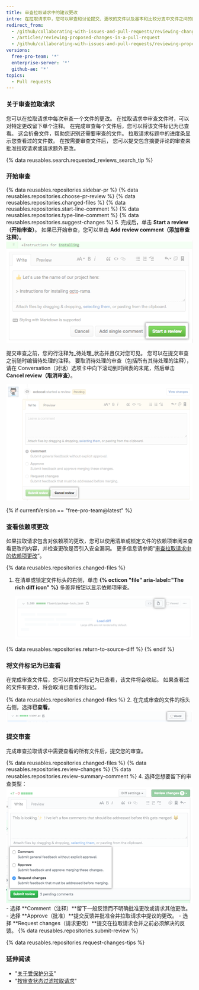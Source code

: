 ```yaml
---
title: 审查拉取请求中的建议更改
intro: 在拉取请求中，您可以审查和讨论提交、更改的文件以及基本和比较分支中文件之间的区别（或“差异”）。
redirect_from:
  - /github/collaborating-with-issues-and-pull-requests/reviewing-changes-in-pull-requests/reviewing-proposed-changes-in-a-pull-request
  - /articles/reviewing-proposed-changes-in-a-pull-request
  - /github/collaborating-with-issues-and-pull-requests/reviewing-proposed-changes-in-a-pull-request
versions:
  free-pro-team: '*'
  enterprise-server: '*'
  github-ae: '*'
topics:
  - Pull requests
---
```


### 关于审查拉取请求

您可以在拉取请求中每次审查一个文件的更改。 在拉取请求中审查文件时，可以对特定更改留下单个注释。 在完成审查每个文件后，您可以将该文件标记为已查看。 这会折叠文件，帮助您识别还需要审查的文件。 拉取请求标题中的进度条显示您查看过的文件数。 在按需要审查文件后， 您可以提交包含摘要评论的审查来批准拉取请求或请求额外更改。

{% data reusables.search.requested_reviews_search_tip %}

### 开始审查

{% data reusables.repositories.sidebar-pr %}
{% data reusables.repositories.choose-pr-review %}
{% data reusables.repositories.changed-files %}
{% data reusables.repositories.start-line-comment %}
{% data reusables.repositories.type-line-comment %}
{% data reusables.repositories.suggest-changes %}
5. 完成后，单击 **Start a review（开始审查）**。 如果已开始审查，您可以单击 **Add review comment（添加审查注释）**。 ![开始审查按钮](/assets/images/help/pull_requests/start-a-review-button.png)

提交审查之前，您的行注释为_待处理_状态并且仅对您可见。 您可以在提交审查之前随时编辑待处理的注释。 要取消待处理的审查（包括所有其待处理的注释），请在 Conversation（对话）选项卡中向下滚动到时间表的末尾，然后单击 **Cancel review（取消审查）**。

![取消审查按钮](/assets/images/help/pull_requests/cancel-review-button.png)

{% if currentVersion == "free-pro-team@latest" %}
### 查看依赖项更改

如果拉取请求包含对依赖项的更改，您可以使用清单或锁定文件的依赖项审阅来查看更改的内容，并检查更改是否引入安全漏洞。 更多信息请参阅“[审查拉取请求中的依赖项更改](/github/collaborating-with-issues-and-pull-requests/reviewing-dependency-changes-in-a-pull-request)”。

{% data reusables.repositories.changed-files %}

1. 在清单或锁定文件标头的右侧，单击 **{% octicon "file" aria-label="The rich diff icon" %}** 多差异按钮以显示依赖项审查。

   ![多差异按钮](/assets/images/help/pull_requests/dependency-review-rich-diff.png)

{% data reusables.repositories.return-to-source-diff %}
{% endif %}

### 将文件标记为已查看

在完成审查文件后，您可以将文件标记为已查看，该文件将会收起。 如果查看过的文件有更改，将会取消已查看的标记。

{% data reusables.repositories.changed-files %}
2. 在完成审查的文件的标头右侧，选择**已查看**。 ![已查看复选框](/assets/images/help/pull_requests/viewed-checkbox.png)

### 提交审查

完成审查拉取请求中需要查看的所有文件后，提交您的审查。

{% data reusables.repositories.changed-files %}
{% data reusables.repositories.review-changes %}
{% data reusables.repositories.review-summary-comment %}
4. 选择您想要留下的审查类型： ![具有审查选项的单选按钮](/assets/images/help/pull_requests/pull-request-review-statuses.png)
    - 选择 **Comment（注释）**留下一般反馈而不明确批准更改或请求其他更改。
    - 选择 **Approve（批准）**提交反馈并批准合并拉取请求中提议的更改。
    - 选择 **Request changes（请求更改）**提交在拉取请求合并之前必须解决的反馈。
{% data reusables.repositories.submit-review %}

{% data reusables.repositories.request-changes-tips %}

### 延伸阅读

- "[关于受保护分支](/github/administering-a-repository/about-protected-branches#require-pull-request-reviews-before-merging)"
- "[按审查状态过滤拉取请求](/github/managing-your-work-on-github/filtering-pull-requests-by-review-status)"
